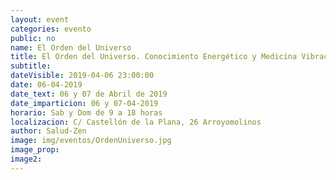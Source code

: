 ```yaml
---
layout: event
categories: evento
public: no
name: El Orden del Universo
title: El Orden del Universo. Conocimiento Energético y Medicina Vibracional. Fundamentos de la Medicina Oriental. Ciclo de la Salud. Proceso de Enfermedad.
subtitle:
dateVisible: 2019-04-06 23:00:00
date: 06-04-2019
date_text: 06 y 07 de Abril de 2019
date_imparticion: 06 y 07-04-2019
horario: Sab y Dom de 9 a 18 horas
localizacion: C/ Castellón de la Plana, 26 Arroyomolinos
author: Salud-Zen
image: img/eventos/OrdenUniverso.jpg
image_prop:
image2:
---
```

